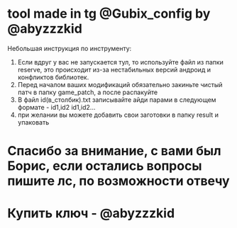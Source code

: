 # tool made in tg @Gubix_config by @abyzzzkid
Небольшая инструкция по инструменту:
1) Если вдруг у вас не запускается тул, то используйте файл из папки reserve, это происходит из-за нестабильных версий андроид и конфликтов библиотек.
2) Перед началом ваших модификаций обязательно закиньте чистый патч в папку game_patch, а после распакуйте
3) В файл id(в_столбик).txt записывайте айди парами в следующем формате -
id1,id2
id1,id2...
4) при желании вы можете добавить свои заготовки в папку result и упаковать

# Спасибо за внимание, с вами был Борис, если остались вопросы пишите лс, по возможности отвечу 

# Купить ключ - @abyzzzkid
   

